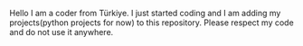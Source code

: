 Hello I am a coder from Türkiye. I just started coding and I am adding my projects(python projects for now) to this repository. Please respect my code and do not use it anywhere.

